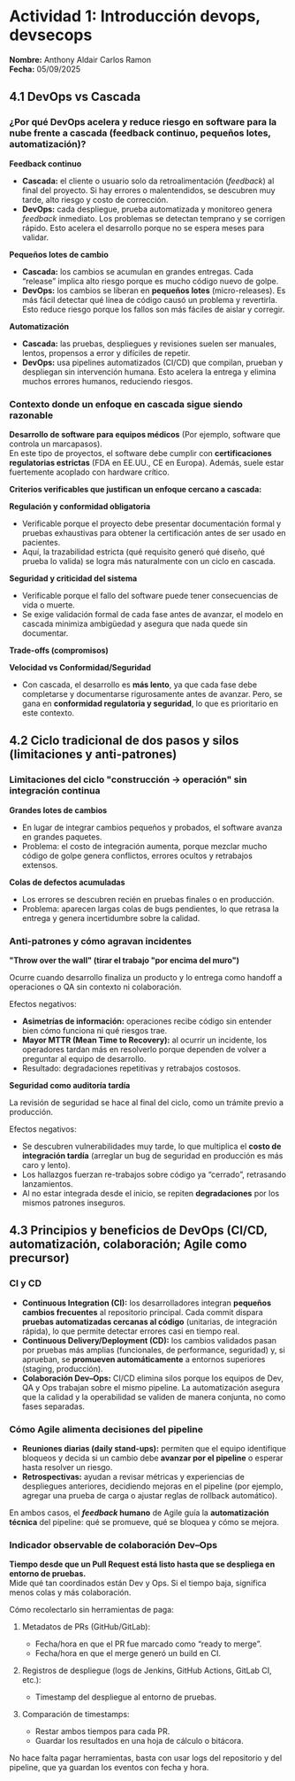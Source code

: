 # Actividad 1: Introducción devops, devsecops

**Nombre:** Anthony Aldair Carlos Ramon\
**Fecha:** 05/09/2025

## 4.1 DevOps vs Cascada

### ¿Por qué DevOps acelera y reduce riesgo en software para la nube frente a cascada (feedback continuo, pequeños lotes, automatización)?

**Feedback continuo**

- **Cascada:** el cliente o usuario solo da retroalimentación (_feedback_) al final del proyecto. Si hay errores o malentendidos, se descubren muy tarde, alto riesgo y costo de corrección.
- **DevOps:** cada despliegue, prueba automatizada y monitoreo genera _feedback_ inmediato. Los problemas se detectan temprano y se corrigen rápido.
 Esto acelera el desarrollo porque no se espera meses para validar.

**Pequeños lotes de cambio**

- **Cascada:** los cambios se acumulan en grandes entregas. Cada “release” implica alto riesgo porque es mucho código nuevo de golpe.
- **DevOps:** los cambios se liberan en **pequeños lotes** (micro-releases). Es más fácil detectar qué línea de código causó un problema y revertirla.
Esto reduce riesgo porque los fallos son más fáciles de aislar y corregir.

**Automatización**

- **Cascada:** las pruebas, despliegues y revisiones suelen ser manuales, lentos, propensos a error y difíciles de repetir.
- **DevOps:** usa pipelines automatizados (CI/CD) que compilan, prueban y despliegan sin intervención humana.
 Esto acelera la entrega y elimina muchos errores humanos, reduciendo riesgos.

### Contexto donde un enfoque en cascada sigue siendo razonable 

**Desarrollo de software para equipos médicos** (Por ejemplo, software que controla un marcapasos).\
En este tipo de proyectos, el software debe cumplir con **certificaciones regulatorias estrictas** (FDA en EE.UU., CE en Europa). Además, suele estar fuertemente acoplado con hardware crítico.

**Criterios verificables que justifican un enfoque cercano a cascada:**

**Regulación y conformidad obligatoria**

- Verificable porque el proyecto debe presentar documentación formal y pruebas exhaustivas para obtener la certificación antes de ser usado en pacientes.
- Aquí, la trazabilidad estricta (qué requisito generó qué diseño, qué prueba lo valida) se logra más naturalmente con un ciclo en cascada.

**Seguridad y criticidad del sistema**

- Verificable porque el fallo del software puede tener consecuencias de vida o muerte.
- Se exige validación formal de cada fase antes de avanzar, el modelo en cascada minimiza ambigüedad y asegura que nada quede sin documentar.


**Trade-offs (compromisos)**

**Velocidad vs Conformidad/Seguridad**

- Con cascada, el desarrollo es **más lento**, ya que cada fase debe completarse y documentarse rigurosamente antes de avanzar. Pero, se gana en **conformidad regulatoria y seguridad**, lo que es prioritario en este contexto.

## 4.2 Ciclo tradicional de dos pasos y silos (limitaciones y anti-patrones)

### Limitaciones del ciclo "construcción -> operación" sin integración continua

**Grandes lotes de cambios**

- En lugar de integrar cambios pequeños y probados, el software avanza en grandes paquetes.
- Problema: el costo de integración aumenta, porque mezclar mucho código de golpe genera conflictos, errores ocultos y retrabajos extensos.

**Colas de defectos acumuladas**

- Los errores se descubren recién en pruebas finales o en producción.
- Problema: aparecen largas colas de bugs pendientes, lo que retrasa la entrega y genera incertidumbre sobre la calidad.

### Anti-patrones y cómo agravan incidentes

**"Throw over the wall" (tirar el trabajo "por encima del muro")**

Ocurre cuando desarrollo finaliza un producto y lo entrega como handoff a operaciones o QA sin contexto ni colaboración.

Efectos negativos:

- **Asimetrías de información:** operaciones recibe código sin entender bien cómo funciona ni qué riesgos trae.
- **Mayor MTTR (Mean Time to Recovery):** al ocurrir un incidente, los operadores tardan más en resolverlo porque dependen de volver a preguntar al equipo de desarrollo.
- Resultado: degradaciones repetitivas y retrabajos costosos.

**Seguridad como auditoría tardía**

La revisión de seguridad se hace al final del ciclo, como un trámite previo a producción.

Efectos negativos:
- Se descubren vulnerabilidades muy tarde, lo que multiplica el **costo de integración tardía** (arreglar un bug de seguridad en producción es más caro y lento).
- Los hallazgos fuerzan re-trabajos sobre código ya “cerrado”, retrasando lanzamientos.
- Al no estar integrada desde el inicio, se repiten **degradaciones** por los mismos patrones inseguros.

## 4.3 Principios y beneficios de DevOps (CI/CD, automatización, colaboración; Agile como precursor)

### CI y CD

- **Continuous Integration (CI):** los desarrolladores integran **pequeños cambios frecuentes** al repositorio principal. Cada commit dispara **pruebas automatizadas cercanas al código** (unitarias, de integración rápida), lo que permite detectar errores casi en tiempo real.
- **Continuous Delivery/Deployment (CD):** los cambios validados pasan por pruebas más amplias (funcionales, de performance, seguridad) y, si aprueban, se **promueven automáticamente** a entornos superiores (staging, producción).
- **Colaboración Dev–Ops:** CI/CD elimina silos porque los equipos de Dev, QA y Ops trabajan sobre el mismo pipeline. La automatización asegura que la calidad y la operabilidad se validen de manera conjunta, no como fases separadas.

### Cómo Agile alimenta decisiones del pipeline

- **Reuniones diarias (daily stand-ups):** permiten que el equipo identifique bloqueos y decida si un cambio debe **avanzar por el pipeline** o esperar hasta resolver un riesgo.
- **Retrospectivas:** ayudan a revisar métricas y experiencias de despliegues anteriores, decidiendo mejoras en el pipeline (por ejemplo, agregar una prueba de carga o ajustar reglas de rollback automático).


En ambos casos, el **_feedback_ humano** de Agile guía la **automatización técnica** del pipeline: qué se promueve, qué se bloquea y cómo se mejora.

### Indicador observable de colaboración Dev–Ops

**Tiempo desde que un Pull Request está listo hasta que se despliega en entorno de pruebas.**\
Mide qué tan coordinados están Dev y Ops. Si el tiempo baja, significa menos colas y más colaboración.

Cómo recolectarlo sin herramientas de paga:

1.	Metadatos de PRs (GitHub/GitLab):
    - Fecha/hora en que el PR fue marcado como “ready to merge”.
    - Fecha/hora en que el merge generó un build en CI.

2. Registros de despliegue (logs de Jenkins, GitHub Actions, GitLab CI, etc.):
    - Timestamp del despliegue al entorno de pruebas.

3. Comparación de timestamps:
    - Restar ambos tiempos para cada PR.
    - Guardar los resultados en una hoja de cálculo o bitácora.

No hace falta pagar herramientas, basta con usar logs del repositorio y del pipeline, que ya guardan los eventos con fecha y hora.















































